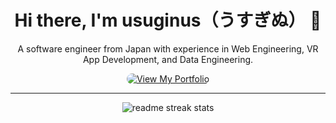<div align="center">
  <h1>Hi there, I'm usuginus（うすぎぬ） 👋</h1>
  <p>A software engineer from Japan with experience in Web Engineering, VR App Development, and Data Engineering.</p>

  <a href="https://usuginus.github.io/introduction-spa/" target="_blank">
    <img 
      src="https://img.shields.io/badge/View%20My%20Portfolio-2575fc?style=flat&logo=rocket&logoColor=white&labelColor=2575fc&color=2575fc&link=https%3A%2F%2Fusuginus.github.io%2Fintroduction-spa%2F"
      alt="View My Portfolio"
      style="border-radius:12px;"
    />
  </a>
</div>

---

<div align="center">
  <img src="https://github-readme-streak-stats.herokuapp.com/?user=usuginus&theme=transparent&border_radius=10&card_width=600" alt="readme streak stats" />
</div>
